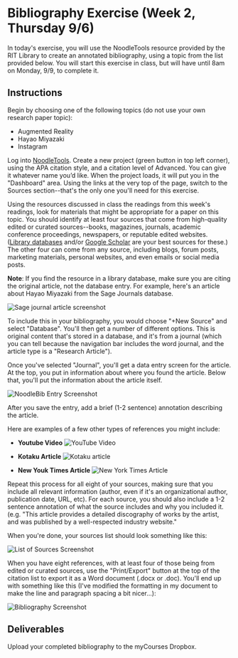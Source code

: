 # Bibliography Exercise (Week 2, Thursday 9/6)

In today's exercise, you will use the NoodleTools resource provided by the RIT Library to create an annotated bibliography, using a topic from the list provided below. You will start this exercise in class, but will have until 8am on Monday, 9/9, to complete it.

## Instructions

Begin by choosing one of the following topics (do not use your own research paper topic):

-   Augmented Reality
-   Hayao Miyazaki
-   Instagram

Log into [NoodleTools](https://login.ezproxy.rit.edu/login?qurl=http%3a%2f%2fwww.noodletools.com%2flogin.php%3fgroup%3d1370%26code%3d1058). Create a new project (green button in top left corner), using the APA citation style, and a citation level of Advanced. You can give it whatever name you’d like. When the project loads, it will put you in the "Dashboard" area. Using the links at the very top of the page, switch to the Sources section--that's the only one you'll need for this exercise.

Using the resources discussed in class the readings from this week's readings, look for materials that might be appropriate for a paper on this topic. You should identify at least four sources that come from high-quality edited or curated sources--books, magazines, journals, academic conference proceedings, newspapers, or reputable edited websites. ([Library databases](http://infoguides.rit.edu/c.php?g=332548&p=2234486) and/or [Google Scholar](https://scholar.google.com/) are your best sources for these.) The other four can come from any source, including blogs, forum posts, marketing materials, personal websites, and even emails or social media posts.

**Note**: If you find the resource in a library database, make sure you are citing the original article, not the database entry. For example, here's an article about Hayao Miyazaki from the Sage Journals database.

![Sage journal article screenshot](sage.png)

To include this in your bibliography, you would choose "+New Source" and select "Database". You'll then get a number of different options. This is original content that's stored in a database, and it's from a journal (which you can tell because the navigation bar includes the word journal, and the article type is a "Research Article").

Once you've selected "Journal", you'll get a data entry screen for the article. At the top, you put in information about where you found the article. Below that, you'll put the information about the article itself.

![NoodleBib Entry Screenshot](noodle.png)

After you save the entry, add a brief (1-2 sentence) annotation describing the article.

Here are examples of a few other types of references you might include:

-   **Youtube Video**
    ![YouTube Video](youtube.png)

-   **Kotaku Article**
    ![Kotaku article](kotaku.png)

-   **New Youk Times Article**
    ![New York Times Article](nytimes.png)

Repeat this process for all eight of your sources, making sure that you include all relevant information (author, even if it's an organizational author, publication date, URL, etc). For each source, you should also include a 1-2 sentence annotation of what the source includes and why you included it. (e.g. "This article provides a detailed discography of works by the artist, and was published by a well-respected industry website."

When you're done, your sources list should look something like this:

![List of Sources Screenshot](noodlebib.png)

When you have eight references, with at least four of those being from edited or curated sources, use the "Print/Export" button at the top of the citation list to export it as a Word document (.docx or .doc). You'll end up with something like this (I've modified the formatting in my document to make the line and paragraph spacing a bit nicer...):

![Bibliography Screenshot](finishedbib.png)

## Deliverables

Upload your completed bibliography to the myCourses Dropbox.
